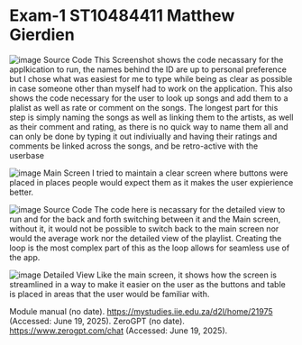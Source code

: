 # Exam-1 ST10484411 Matthew Gierdien

![image](https://github.com/user-attachments/assets/e5dbf3fd-ba76-43c0-8e8f-37e9c524c487) Source Code 
This Screenshot shows the code necassary for the applkication to run, the names behind the ID are up to personal preference but I chose what was easiest for me to type while being as clear as possible in case someone other than myself had to work on the application.
This also shows the code necessary for the user to look up songs and add them to a plalist as well as rate or comment on the songs.
The longest part for this step is simply naming the songs as well as linking them to the artists, as well as their comment and rating, as there is no quick way to name them all and can only be done by typing it out indiviually and having their ratings and comments be linked across the songs, and be retro-active with the userbase

![image](https://github.com/user-attachments/assets/9067ca7a-6ede-4951-844c-f8ae018081cb) Main Screen
I tried to maintain a clear screen where buttons were placed in places people would expect them as it makes the user expierience better.

![image](https://github.com/user-attachments/assets/ebe23d0e-7787-48af-8155-c7bc19617f30) Source Code
The code here is necassary for the detailed view to run and for the back and forth switching between it and the Main screen, without it, it would not be possible to switch back to the main screen nor would the average work nor the detailed view of the playlist.
Creating the loop is the most complex part of this as the loop allows for seamless use of the app.

![image](https://github.com/user-attachments/assets/48656440-91ae-45ab-9aff-11ce3cb5818f) Detailed View
Like the main screen, it shows how the screen is streamlined in a way to make it easier on the user as the buttons and table is placed in areas that the user would be familiar with.

Module manual (no date). https://mystudies.iie.edu.za/d2l/home/21975 (Accessed: June 19, 2025).
ZeroGPT (no date). https://www.zerogpt.com/chat (Accessed: June 19, 2025).
